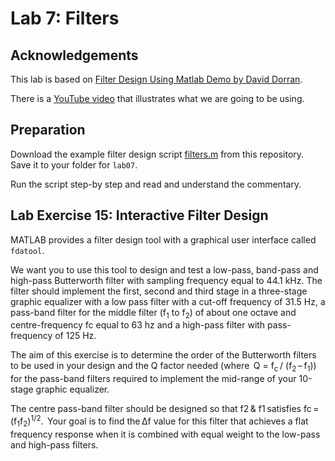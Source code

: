 # Lab 7: Filters

## Acknowledgements

This lab is based on [Filter Design Using Matlab Demo by David Dorran](http://dadorran.wordpress.com/2013/10/18/filter-design-using-matlab-demo/).

There is a [YouTube video](http://www.youtube.com/watch?v=vfH5r4cKukg&amp;list=PLJ8LTUMGG9U4vAGind2_Bh4TUfgg1y0F4&amp;feature=share&amp;index=2) that illustrates what we are going to be using.

## Preparation

Download the example filter design script <a href="https://github.com/cpjobling/EG-247-Resources/blob/master/portfolio/lab8/filters.m" title="filters.m" target="_blank">filters.m</a> from this repository. Save it to your folder for `lab07`.

Run the script step-by step and read and understand the commentary.

## Lab Exercise 15: Interactive Filter Design

MATLAB provides a filter design tool with a graphical user interface called `fdatool`.

We want you to use this tool to design and test a low-pass, band-pass and high-pass Butterworth filter with sampling frequency equal to 44.1 kHz. The filter should implement the first, second and third stage in a three-stage graphic equalizer with a low pass filter with a cut-off frequency of 31.5 Hz, a pass-band filter for the middle filter (f<sub>1</sub>  to f<sub>2</sub>) of about one octave and centre-frequency fc equal to 63 hz and a high-pass filter with pass-frequency of 125 Hz.  

The aim of this exercise is to determine the order of the Butterworth filters to be used in your design and the Q factor needed (where  Q = f<sub>c</sub> / (f<sub>2</sub> – f<sub>1</sub>)) for the pass-band filters required to implement the mid-range of your 10-stage graphic equalizer.  

The centre pass-band filter should be designed so that f2 & f1 satisfies fc = (f<sub>1</sub>f<sub>2</sub>)<sup>1/2</sup>.  Your goal is to find the ∆f value for this filter that achieves a flat frequency response when it is combined with equal weight to the low-pass and high-pass filters.  
